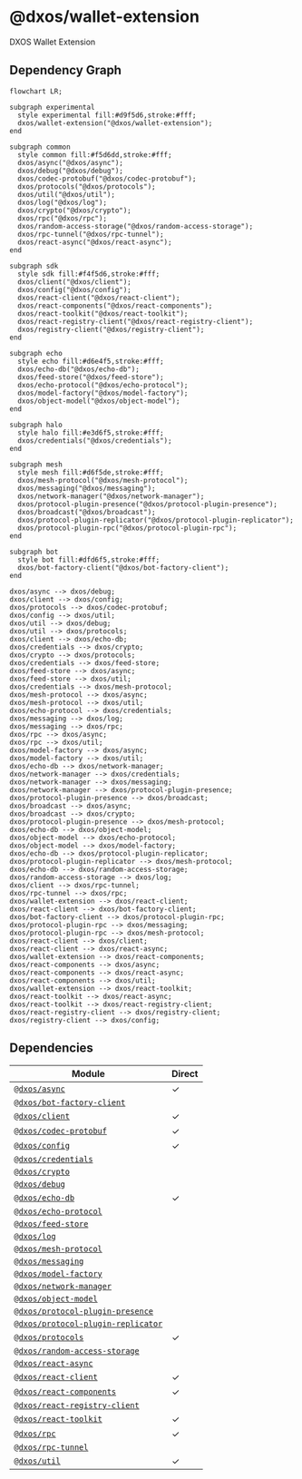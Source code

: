 # @dxos/wallet-extension

DXOS Wallet Extension
## Dependency Graph
```mermaid
flowchart LR;

subgraph experimental
  style experimental fill:#d9f5d6,stroke:#fff;
  dxos/wallet-extension("@dxos/wallet-extension");
end

subgraph common
  style common fill:#f5d6dd,stroke:#fff;
  dxos/async("@dxos/async");
  dxos/debug("@dxos/debug");
  dxos/codec-protobuf("@dxos/codec-protobuf");
  dxos/protocols("@dxos/protocols");
  dxos/util("@dxos/util");
  dxos/log("@dxos/log");
  dxos/crypto("@dxos/crypto");
  dxos/rpc("@dxos/rpc");
  dxos/random-access-storage("@dxos/random-access-storage");
  dxos/rpc-tunnel("@dxos/rpc-tunnel");
  dxos/react-async("@dxos/react-async");
end

subgraph sdk
  style sdk fill:#f4f5d6,stroke:#fff;
  dxos/client("@dxos/client");
  dxos/config("@dxos/config");
  dxos/react-client("@dxos/react-client");
  dxos/react-components("@dxos/react-components");
  dxos/react-toolkit("@dxos/react-toolkit");
  dxos/react-registry-client("@dxos/react-registry-client");
  dxos/registry-client("@dxos/registry-client");
end

subgraph echo
  style echo fill:#d6e4f5,stroke:#fff;
  dxos/echo-db("@dxos/echo-db");
  dxos/feed-store("@dxos/feed-store");
  dxos/echo-protocol("@dxos/echo-protocol");
  dxos/model-factory("@dxos/model-factory");
  dxos/object-model("@dxos/object-model");
end

subgraph halo
  style halo fill:#e3d6f5,stroke:#fff;
  dxos/credentials("@dxos/credentials");
end

subgraph mesh
  style mesh fill:#d6f5de,stroke:#fff;
  dxos/mesh-protocol("@dxos/mesh-protocol");
  dxos/messaging("@dxos/messaging");
  dxos/network-manager("@dxos/network-manager");
  dxos/protocol-plugin-presence("@dxos/protocol-plugin-presence");
  dxos/broadcast("@dxos/broadcast");
  dxos/protocol-plugin-replicator("@dxos/protocol-plugin-replicator");
  dxos/protocol-plugin-rpc("@dxos/protocol-plugin-rpc");
end

subgraph bot
  style bot fill:#dfd6f5,stroke:#fff;
  dxos/bot-factory-client("@dxos/bot-factory-client");
end

dxos/async --> dxos/debug;
dxos/client --> dxos/config;
dxos/protocols --> dxos/codec-protobuf;
dxos/config --> dxos/util;
dxos/util --> dxos/debug;
dxos/util --> dxos/protocols;
dxos/client --> dxos/echo-db;
dxos/credentials --> dxos/crypto;
dxos/crypto --> dxos/protocols;
dxos/credentials --> dxos/feed-store;
dxos/feed-store --> dxos/async;
dxos/feed-store --> dxos/util;
dxos/credentials --> dxos/mesh-protocol;
dxos/mesh-protocol --> dxos/async;
dxos/mesh-protocol --> dxos/util;
dxos/echo-protocol --> dxos/credentials;
dxos/messaging --> dxos/log;
dxos/messaging --> dxos/rpc;
dxos/rpc --> dxos/async;
dxos/rpc --> dxos/util;
dxos/model-factory --> dxos/async;
dxos/model-factory --> dxos/util;
dxos/echo-db --> dxos/network-manager;
dxos/network-manager --> dxos/credentials;
dxos/network-manager --> dxos/messaging;
dxos/network-manager --> dxos/protocol-plugin-presence;
dxos/protocol-plugin-presence --> dxos/broadcast;
dxos/broadcast --> dxos/async;
dxos/broadcast --> dxos/crypto;
dxos/protocol-plugin-presence --> dxos/mesh-protocol;
dxos/echo-db --> dxos/object-model;
dxos/object-model --> dxos/echo-protocol;
dxos/object-model --> dxos/model-factory;
dxos/echo-db --> dxos/protocol-plugin-replicator;
dxos/protocol-plugin-replicator --> dxos/mesh-protocol;
dxos/echo-db --> dxos/random-access-storage;
dxos/random-access-storage --> dxos/log;
dxos/client --> dxos/rpc-tunnel;
dxos/rpc-tunnel --> dxos/rpc;
dxos/wallet-extension --> dxos/react-client;
dxos/react-client --> dxos/bot-factory-client;
dxos/bot-factory-client --> dxos/protocol-plugin-rpc;
dxos/protocol-plugin-rpc --> dxos/messaging;
dxos/protocol-plugin-rpc --> dxos/mesh-protocol;
dxos/react-client --> dxos/client;
dxos/react-client --> dxos/react-async;
dxos/wallet-extension --> dxos/react-components;
dxos/react-components --> dxos/async;
dxos/react-components --> dxos/react-async;
dxos/react-components --> dxos/util;
dxos/wallet-extension --> dxos/react-toolkit;
dxos/react-toolkit --> dxos/react-async;
dxos/react-toolkit --> dxos/react-registry-client;
dxos/react-registry-client --> dxos/registry-client;
dxos/registry-client --> dxos/config;
```
## Dependencies
| Module | Direct |
|---|---|
| [`@dxos/async`](../../../../packages/common/async/docs/README.md) | &check; |
| [`@dxos/bot-factory-client`](../../../../packages/bot/bot-factory-client/docs/README.md) |  |
| [`@dxos/client`](../../../../packages/sdk/client/docs/README.md) | &check; |
| [`@dxos/codec-protobuf`](../../../../packages/common/codec-protobuf/docs/README.md) | &check; |
| [`@dxos/config`](../../../../packages/sdk/config/docs/README.md) | &check; |
| [`@dxos/credentials`](../../../../packages/halo/credentials/docs/README.md) |  |
| [`@dxos/crypto`](../../../../packages/common/crypto/docs/README.md) |  |
| [`@dxos/debug`](../../../../packages/common/debug/docs/README.md) |  |
| [`@dxos/echo-db`](../../../../packages/echo/echo-db/docs/README.md) | &check; |
| [`@dxos/echo-protocol`](../../../../packages/echo/echo-protocol/docs/README.md) |  |
| [`@dxos/feed-store`](../../../../packages/echo/feed-store/docs/README.md) |  |
| [`@dxos/log`](../../../../packages/common/log/docs/README.md) |  |
| [`@dxos/mesh-protocol`](../../../../packages/mesh/mesh-protocol/docs/README.md) |  |
| [`@dxos/messaging`](../../../../packages/mesh/messaging/docs/README.md) |  |
| [`@dxos/model-factory`](../../../../packages/echo/model-factory/docs/README.md) |  |
| [`@dxos/network-manager`](../../../../packages/mesh/network-manager/docs/README.md) |  |
| [`@dxos/object-model`](../../../../packages/echo/object-model/docs/README.md) |  |
| [`@dxos/protocol-plugin-presence`](../../../../packages/mesh/protocol-plugin-presence/docs/README.md) |  |
| [`@dxos/protocol-plugin-replicator`](../../../../packages/mesh/protocol-plugin-replicator/docs/README.md) |  |
| [`@dxos/protocols`](../../../../packages/common/protocols/docs/README.md) | &check; |
| [`@dxos/random-access-storage`](../../../../packages/common/random-access-storage/docs/README.md) |  |
| [`@dxos/react-async`](../../../../packages/common/react-async/docs/README.md) |  |
| [`@dxos/react-client`](../../../../packages/sdk/react-client/docs/README.md) | &check; |
| [`@dxos/react-components`](../../../../packages/sdk/react-components/docs/README.md) | &check; |
| [`@dxos/react-registry-client`](../../../../packages/sdk/react-registry-client/docs/README.md) |  |
| [`@dxos/react-toolkit`](../../../../packages/sdk/react-toolkit/docs/README.md) | &check; |
| [`@dxos/rpc`](../../../../packages/common/rpc/docs/README.md) | &check; |
| [`@dxos/rpc-tunnel`](../../../../packages/common/rpc-tunnel/docs/README.md) |  |
| [`@dxos/util`](../../../../packages/common/util/docs/README.md) | &check; |
